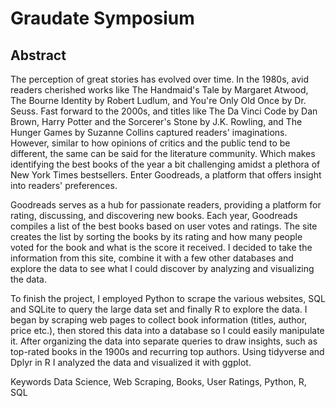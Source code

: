 # Graudate Symposium

## Abstract
The perception of great stories has evolved over time. In the 1980s, avid readers cherished works like The Handmaid's Tale by Margaret Atwood, The Bourne Identity by Robert Ludlum, and You're Only Old Once by Dr. Seuss. Fast forward to the 2000s, and titles like The Da Vinci Code by Dan Brown, Harry Potter and the Sorcerer's Stone by J.K. Rowling, and The Hunger Games by Suzanne Collins captured readers' imaginations. However, similar to how opinions of critics and the public tend to be different, the same can be said for the literature community. Which makes identifying the best books of the year a bit challenging amidst a plethora of New York Times bestsellers. Enter Goodreads, a platform that offers insight into readers' preferences.

Goodreads serves as a hub for passionate readers, providing a platform for rating, discussing, and discovering new books. Each year, Goodreads compiles a list of the best books based on user votes and ratings. The site creates the list by sorting the books by its rating and how many people voted for the book and what is the score it received. I decided to take the information from this site, combine it with a few other databases and explore the data to see what I could discover by analyzing and visualizing the data.

To finish the project, I employed Python to scrape the various websites, SQL and SQLite to query the large data set and finally R to explore the data. I began by scraping web pages to collect book information (titles, author, price etc.), then stored this data into a database so I could easily manipulate it. After organizing the data into separate queries to draw insights, such as top-rated books in the 1900s and recurring top authors. Using tidyverse and Dplyr in R I analyzed the data and visualized it with ggplot. 

Keywords Data Science, Web Scraping, Books, User Ratings, Python, R, SQL
